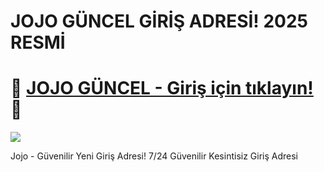# JOJO GÜNCEL GİRİŞ ADRESİ! 2025 RESMİ 

# 🎁 [JOJO GÜNCEL - Giriş için tıklayın!](https://t.ly/8m1Mp) 🎁

[![](https://i.imgur.com/vxv7ZHV.jpeg)](https://t.ly/8m1Mp)

Jojo - Güvenilir Yeni Giriş Adresi! 7/24 Güvenilir Kesintisiz Giriş Adresi
